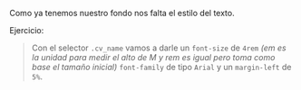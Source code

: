 Como ya tenemos nuestro fondo nos falta el estilo del texto.

Ejercicio:
> Con el selector `.cv_name` vamos a darle un `font-size` de `4rem` _(em es la unidad para medir el alto de M y rem es igual pero toma como base el tamaño inicial)_ `font-family` de tipo `Arial` y un `margin-left` de `5%`.


